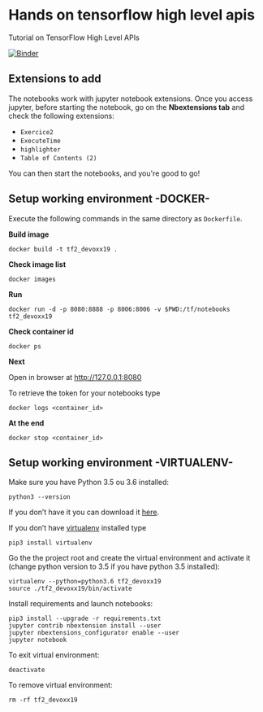 # Hands on tensorflow high level apis
Tutorial on TensorFlow High Level APIs

[![Binder](https://mybinder.org/badge_logo.svg)](https://mybinder.org/v2/gh/ybenoit/hands_on_tensorflow_high_level_apis/master)

## Extensions to add
The notebooks work with jupyter notebook extensions. 
Once you access jupyter, before starting the notebook, go on the __Nbextensions tab__ and check the following extensions:
+ `Exercice2`
+ `ExecuteTime`
+ `highlighter`
+ `Table of Contents (2)`

You can then start the notebooks, and you're good to go!


## Setup working environment -DOCKER-

Execute the following commands in the same directory as `Dockerfile`.


__Build image__

```
docker build -t tf2_devoxx19 .
```

__Check image list__

```
docker images
```

__Run__

```
docker run -d -p 8080:8888 -p 8006:8006 -v $PWD:/tf/notebooks tf2_devoxx19
```

__Check container id__

```
docker ps
```

__Next__

Open in browser at http://127.0.0.1:8080

To retrieve the token for your notebooks type
```
docker logs <container_id>
```

__At the end__

```
docker stop <container_id>
```

## Setup working environment -VIRTUALENV-

Make sure you have Python 3.5 ou 3.6 installed:

```
python3 --version
```

If you don’t have it you can download it [here](https://www.python.org/downloads/release/python-368/).

If you don’t have [virtualenv](https://pypi.org/project/virtualenv/) installed type

```
pip3 install virtualenv
```

Go the the project root and create the virtual environment and activate it (change python version to 3.5 if you have python 3.5 installed):

```
virtualenv --python=python3.6 tf2_devoxx19
source ./tf2_devoxx19/bin/activate
```

Install requirements and launch notebooks:

```
pip3 install --upgrade -r requirements.txt
jupyter contrib nbextension install --user
jupyter nbextensions_configurator enable --user
jupyter notebook
```

To exit virtual environment:

```
deactivate
```

To remove virtual environment:

```
rm -rf tf2_devoxx19
```


